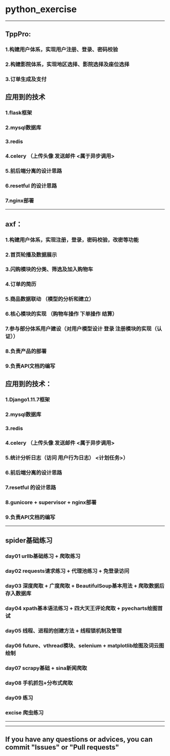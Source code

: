 # python_exercise
-------------------------------------------------------------
## TppPro:  
### 1.构建用户体系，实现用户注册、登录、密码校验  
### 2.构建影院体系，实现地区选择、影院选择及座位选择  
### 3.订单生成及支付  
## 应用到的技术  
### 1.flask框架   
### 2.mysql数据库  
### 3.redis  
### 4.celery （上传头像 发送邮件 <属于异步调用>   
### 5.前后端分离的设计思路  
### 6.resetful 的设计思路  
### 7.nginx部署  
--------------------------------------------------------------
## axf：  
### 1.构建用户体系，实现注册，登录，密码校验，改密等功能  
### 2.首页轮播及数据展示  
### 3.闪购模块的分类、筛选及加入购物车  
### 4.订单的简历  
### 5.商品数据联动 （模型的分析和建立）  
### 6.核心模块的实现 （购物车操作 下单操作 结算）  
### 7.参与部分体系用户建设（对用户模型设计 登录 注册模块的实现（认证））  
### 8.负责产品的部署  
### 9.负责API文档的编写  
## 应用到的技术：  
### 1.Django1.11.7框架   
### 2.mysql数据库  
### 3.redis  
### 4.celery （上传头像 发送邮件 <属于异步调用>   
### 5.统计分析日志（访问 用户行为日志） <计划任务>）  
### 6.前后端分离的设计思路  
### 7.resetful 的设计思路  
### 8.gunicore + supervisor + nginx部署  
### 9.负责API文档的编写
-------------------------------------------------------------- 
## spider基础练习  
### day01 urllb基础练习 + 爬取练习  
### day02 requests请求练习 + 代理池练习 + 免登录访问  
### day03 深度爬取 + 广度爬取 + BeautifulSoup基本用法 + 爬取数据后存入数据库  
### day04 xpath基本语法练习 + 四大天王评论爬取 + pyecharts绘图首试  
### day05 线程、进程的创建方法 + 线程锁机制及管理  
### day06 future、vthread模块、selenium +  matplotlib绘图及词云图绘制  
### day07 scrapy基础 + sina新闻爬取
### day08 手机抓包+分布式爬取
### day09 练习
### excise 爬虫练习
--------------------------------------------------------------  

--------------------------------------------------------------
## If you have any questions or advices, you can commit "Issues" or "Pull requests"  
